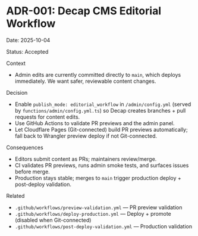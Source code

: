 # ADR-001: Decap CMS Editorial Workflow

Date: 2025-10-04

Status: Accepted

Context

- Admin edits are currently committed directly to `main`, which deploys immediately. We want safer, reviewable content changes.

Decision

- Enable `publish_mode: editorial_workflow` in `/admin/config.yml` (served by `functions/admin/config.yml.ts`) so Decap creates branches + pull requests for content edits.
- Use GitHub Actions to validate PR previews and the admin panel.
- Let Cloudflare Pages (Git-connected) build PR previews automatically; fall back to Wrangler preview deploy if not Git-connected.

Consequences

- Editors submit content as PRs; maintainers review/merge.
- CI validates PR previews, runs admin smoke tests, and surfaces issues before merge.
- Production stays stable; merges to `main` trigger production deploy + post-deploy validation.

Related

- `.github/workflows/preview-validation.yml` — PR preview validation
- `.github/workflows/deploy-production.yml` — Deploy + promote (disabled when Git-connected)
- `.github/workflows/post-deploy-validation.yml` — Production validation
